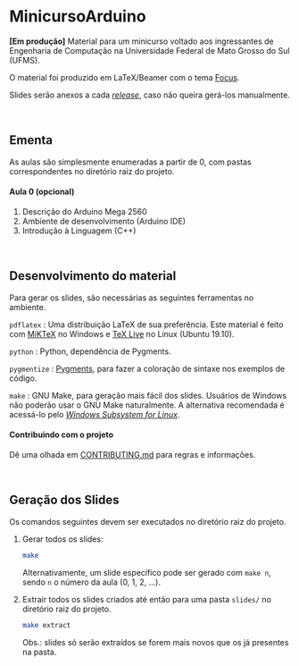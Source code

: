 # MinicursoArduino

**[Em produção]** Material para um minicurso voltado aos ingressantes de Engenharia de Computação na Universidade Federal de Mato Grosso do Sul (UFMS).

O material foi produzido em LaTeX/Beamer com o tema [Focus](https://github.com/elauksap/focus-beamertheme).

Slides serão anexos a cada [*release*](https://github.com/guilhermgonzaga/MinicursoArduino/releases), caso não queira gerá-los manualmente.

<br>

## Ementa

As aulas são simplesmente enumeradas a partir de 0, com pastas correspondentes no diretório raiz do projeto.

#### Aula 0 (opcional)

1. Descrição do Arduino Mega 2560
1. Ambiente de desenvolvimento (Arduino IDE)
1. Introdução à Linguagem (C++)

<br>

## Desenvolvimento do material

Para gerar os slides, são necessárias as seguintes ferramentas no ambiente.

`pdflatex`
: Uma distribuição LaTeX de sua preferência. Este material é feito com [MiKTeX](https://miktex.org/) no Windows e [TeX Live](https://www.tug.org/texlive/) no Linux (Ubuntu 19.10).

`python`
: Python, dependência de Pygments.

`pygmentize`
: [Pygments](https://pygments.org/), para fazer a coloração de sintaxe nos exemplos de código.

`make`
: GNU Make, para geração mais fácil dos slides. Usuários de Windows não poderão usar o GNU Make naturalmente. A alternativa recomendada é acessá-lo pelo [*Windows Subsystem for Linux*](https://docs.microsoft.com/pt-br/windows/wsl/install-win10).

#### Contribuindo com o projeto

Dê uma olhada em [CONTRIBUTING.md](./CONTRIBUTING.md) para regras e informações.

<br>

## Geração dos Slides

Os comandos seguintes devem ser executados no diretório raiz do projeto.

1. Gerar todos os slides:
	```sh
	make
	```
	Alternativamente, um slide específico pode ser gerado com `make n`, sendo `n` o número da aula (0, 1, 2, ...).

1. Extrair todos os slides criados até então para uma pasta `slides/` no diretório raiz do projeto.
	```sh
	make extract
	```
	Obs.: slides só serão extraídos se forem mais novos que os já presentes na pasta.
